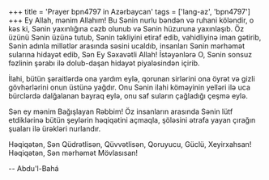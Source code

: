 +++
title = 'Prayer bpn4797 in Azərbaycan'
tags = ['lang-az', 'bpn4797']
+++
Ey Allah, mənim Allahım! Bu Sənin nurlu bəndən və ruhani köləndir, o kəs ki, Sənin yaxınlığına cəzb olunub və Sənin hüzuruna yaxınlaşıb. Öz üzünü Sənin üzünə tutub, Sənin təkliyini etiraf edib, vahidliyinə iman gətirib, Sənin adınla millətlər arasında səsini ucaldıb, insanları Sənin mərhəmət sularına hidayət edib, Sən Ey Səxavətli Allah! İstəyənlərə O, Sənin sonsuz fəzlinin şərabı ilə dolub-daşan hidayət piyaləsindən içirib.

İlahi, bütün şəraitlərdə ona yardım eylə, qorunan sirlərini ona öyrət və gizli gövhərlərini onun üstünə yağdır. Onu Sənin ilahi köməyinin yelləri ilə uca bürclərdə dalğalanan bayraq eylə, onu saf suların çağladığı çeşmə eylə.

Sən ey mənim Bağışlayan Rəbbim! Öz insanların arasında Sənin lütf etdiklərinə bütün şeylərin həqiqətini açmaqla, şöləsini ətrafa yayan çırağın şuaları ilə ürəkləri nurlandır.

Həqiqətən, Sən Qüdrətlisən, Qüvvətlisən, Qoruyucu, Güclü, Xeyirxahsan! Həqiqətən, Sən mərhəmət Mövlasısan!

-- Abdu'l-Bahá
